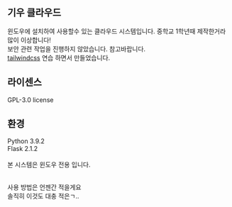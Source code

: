 기우 클라우드
--
윈도우에 설치하여 사용할수 있는 클라우드 시스템입니다. 중학교 1학년때 제작한거라 많이 이상합니다!<br />보안 관련 작업을 진행하지 않았습니다. 참고바랍니다.<br />
[tailwindcss](https://tailwindcss.com/) 연습 하면서 만들었습니다.

라이센스
--
GPL-3.0 license

환경
--
Python 3.9.2 <br />
Flask 2.1.2 <br />
 <br />
본 시스템은 윈도우 전용 입니다. <br /> <br />

사용 방법은 언젠간 적을게요  <br />솔직히 이것도 대충 적은ㄱ..
